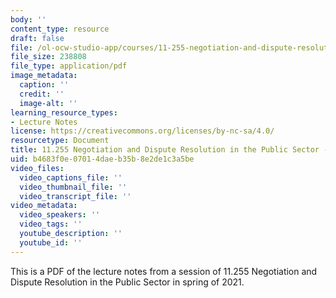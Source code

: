 ```yaml
---
body: ''
content_type: resource
draft: false
file: /ol-ocw-studio-app/courses/11-255-negotiation-and-dispute-resolution-in-the-public-sector-spring-2021/mit11_255s21_lec19.pdf
file_size: 238808
file_type: application/pdf
image_metadata:
  caption: ''
  credit: ''
  image-alt: ''
learning_resource_types:
- Lecture Notes
license: https://creativecommons.org/licenses/by-nc-sa/4.0/
resourcetype: Document
title: 11.255 Negotiation and Dispute Resolution in the Public Sector - Lecture 19
uid: b4683f0e-0701-4dae-b35b-8e2de1c3a5be
video_files:
  video_captions_file: ''
  video_thumbnail_file: ''
  video_transcript_file: ''
video_metadata:
  video_speakers: ''
  video_tags: ''
  youtube_description: ''
  youtube_id: ''
---
```

This is a PDF of the lecture notes from a session of 11.255 Negotiation and Dispute Resolution in the Public Sector in spring of 2021.